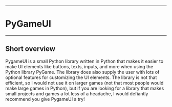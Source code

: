 ------------------------------------------------
# PyGameUI
------------------------------------------------

## Short overview

PygameUI is a small Python library written in Python that makes it easier to make UI elements like buttons, texts, inputs, and more when using the Python library PyGame. The library does also supply the user with lots of optional features for customizing the UI elements. The library is not that efficient, so I would not use it on larger games (not that most people would make large games in Python), but if you are looking for a library that makes small projects and games a lot less of a headache, I would defiantly recommend you give PygameUI a try!
